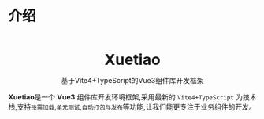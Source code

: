 # 介绍

<br />
<br />
<div style="text-align:center">
<b style="font-size:30px">Xuetiao</b>
<p>基于Vite4+TypeScript的Vue3组件库开发框架</p>
</div>

**Xuetiao**是一个 **Vue3** 组件库开发环境框架,采用最新的 `Vite4+TypeScript` 为技术栈,支持`按需加载`,`单元测试`,`自动打包与发布`等功能,让我们能更专注于业务组件的开发。
